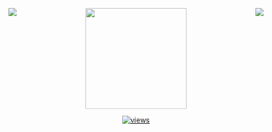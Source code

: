 <p align="center">
  <a href="https://github.com/anuraghazra/github-readme-stats" >
    <img src="https://github-readme-stats.vercel.app/api?username=Zimrahin&show_icons=true&theme=transparent&count_private=true&hide_border=true&hide_rank=true&include_all_commits=true&custom_title=Zimrahin's+GitHub+Stats&disable_animations=true&hide=prs" align="left" />
  </a>
  <a href="https://github.com/anuraghazra/github-readme-stats" >
    <img src="https://github-readme-stats.vercel.app/api/top-langs/?username=Zimrahin&layout=compact&theme=transparent&hide_border=true&disable_animations=true" align="right" />
  </a>
  <a href="https://www.artstation.com/artwork/r9neD5">
    <img src="https://cdnb.artstation.com/p/assets/images/images/052/142/157/original/johan-cediel-rodriguez-pixel-artv2exp.gif?1659037637" align="center"  width="200"/>
  </a>
</p>

<p align="center">
  <a href="https://github.com/Zimrahin/Simple-View-Counter">
    <img alt="views" title="GitHub profile views" src="https://komarev.com/ghpvc/?username=Zimrahin&label=Profile%20views&color=006aff&style=flat-square"/>
  </a>
</p>
